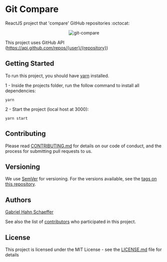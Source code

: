 # Git Compare

ReactJS project that 'compare' GitHub repositories :octocat:

<p align="center">
    <img src="https://media.giphy.com/media/57UhZKjoZPZuogWflc/giphy.gif" alt="git-compare" />
</p>

This project uses GitHub API (https://api.github.com/repos/{user}/{repository})

## Getting Started

To run this project, you should have [yarn](https://yarnpkg.com/en/) installed.

1 - Inside the projects folder, run the follow command to install all dependencies:

```
yarn
```

2 - Start the project (local host at 3000):

```
yarn start
```

## Contributing

Please read [CONTRIBUTING.md](https://gist.github.com/PurpleBooth/b24679402957c63ec426) for details on our code of conduct, and the process for submitting pull requests to us.

## Versioning

We use [SemVer](http://semver.org/) for versioning. For the versions available, see the [tags on this repository](https://github.com/gabriel-hahn/git-compare/tags).

## Authors

[Gabriel Hahn Schaeffer](https://github.com/gabriel-hahn/)

See also the list of [contributors](https://github.com/gabriel-hahn/git-compare/contributors) who participated in this project.

## License

This project is licensed under the MIT License - see the [LICENSE.md](LICENSE) file for details

